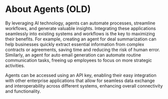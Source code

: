 # About Agents (OLD)

By leveraging AI technology, agents can automate processes, streamline workflows, and generate valuable insights. Integrating these applications seamlessly into existing systems and workflows is the key to maximizing their benefits. For example, creating an agent for deal summarization can help businesses quickly extract essential information from complex contracts or agreements, saving time and reducing the risk of human error. Similarly, an agent for auto email generation can automate routine communication tasks, freeing up employees to focus on more strategic activities.

Agents can be accessed using an API key, enabling their easy integration with other enterprise applications that allow for seamless data exchange and interoperability across different systems, enhancing overall connectivity and functionality.